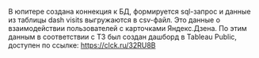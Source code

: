 В юпитере создана коннекция к БД, формируется sql-запрос и данные из таблицы dash visits выгружаются в csv-файл. Это данные о взаимодействии пользователей с карточками 
Яндекс.Дзена. По этим данным в соответствии с ТЗ был создан дашборд в Tableau Public, доступен по ссылке: https://clck.ru/32RU8B
